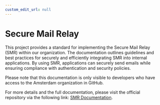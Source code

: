 ```yaml
---
custom_edit_url: null
---
```


# Secure Mail Relay

This project provides a standard for implementing the Secure Mail Relay (SMR) within our organization. The documentation outlines guidelines and best practices for securely and efficiently integrating SMR into internal applications. By using SMR, applications can securely send emails while ensuring compliance with authentication and security policies.

Please note that this documentation is only visible to developers who have access to the Amsterdam organization in GitHub.

For more details and the full documentation, please visit the official repository via the following link: [SMR Documentation](https://github.com/Amsterdam/development-standards/tree/main/internal/secure-mail-relay.md).